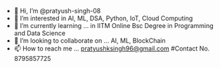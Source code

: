 - 👋 Hi, I’m @pratyush-singh-08
- 👀 I’m interested in AI, ML, DSA, Python, IoT, Cloud Computing
- 🌱 I’m currently learning ... in IITM Online Bsc Degree in Programming and Data Science
- 💞️ I’m looking to collaborate on ... AI, ML, BlockChain 
- 📫 How to reach me ... pratyushksingh96@gmail.com #Contact No. 8795857725

<!---
pratyush-singh-08/pratyush-singh-08 is a ✨ special ✨ repository because its `README.md` (this file) appears on your GitHub profile.
You can click the Preview link to take a look at your changes.
--->
